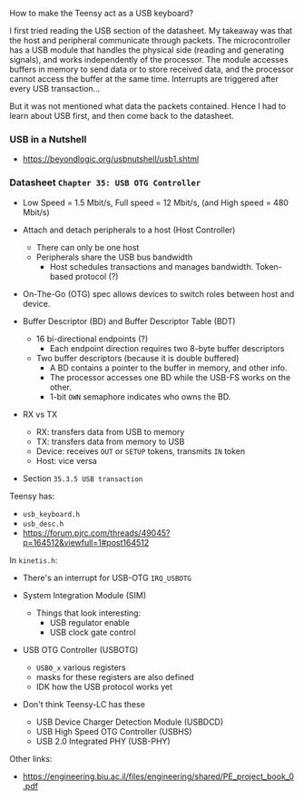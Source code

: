 How to make the Teensy act as a USB keyboard?

I first tried reading the USB section of the datasheet. My takeaway was that the host and peripheral communicate through packets. The microcontroller has a USB module that handles the physical side (reading and generating signals), and works independently of the processor. The module accesses buffers in memory to send data or to store received data, and the processor cannot access the buffer at the same time. Interrupts are triggered after every USB transaction...

But it was not mentioned what data the packets contained. Hence I had to learn about USB first, and then come back to the datasheet.


### USB in a Nutshell
* https://beyondlogic.org/usbnutshell/usb1.shtml
  
### Datasheet `Chapter 35: USB OTG Controller`

* Low Speed = 1.5 Mbit/s, Full speed = 12 Mbit/s, (and High speed = 480 Mbit/s)
* Attach and detach peripherals to a host (Host Controller)
  * There can only be one host
  * Peripherals share the USB bus bandwidth
    * Host schedules transactions and manages bandwidth. Token-based protocol (?)
* On-The-Go (OTG) spec allows devices to switch roles between host and device.

* Buffer Descriptor (BD) and Buffer Descriptor Table (BDT)
  * 16 bi-directional endpoints (?)
    * Each endpoint direction requires two 8-byte buffer descriptors
  * Two buffer descriptors (because it is double buffered)
    * A BD contains a pointer to the buffer in memory, and other info.
    * The processor accesses one BD while the USB-FS works on the other.
    * 1-bit `OWN` semaphore indicates who owns the BD.

* RX vs TX
  * RX: transfers data from USB to memory
  * TX: transfers data from memory to USB
  * Device: receives `OUT` or `SETUP` tokens, transmits `IN` token
  * Host: vice versa

* Section `35.3.5 USB transaction`

Teensy has:
* `usb_keyboard.h`
* `usb_desc.h`
* https://forum.pjrc.com/threads/49045?p=164512&viewfull=1#post164512


In `kinetis.h`:
* There's an interrupt for USB-OTG `IRQ_USBOTG`
* System Integration Module (SIM)
  * Things that look interesting:
    * USB regulator enable
    * USB clock gate control
* USB OTG Controller (USBOTG)
  * `USB0_x` various registers
  * masks for these registers are also defined
  * IDK how the USB protocol works yet

* Don't think Teensy-LC has these
  * USB Device Charger Detection Module (USBDCD)
  * USB High Speed OTG Controller (USBHS)
  * USB 2.0 Integrated PHY (USB-PHY)

Other links:
* https://engineering.biu.ac.il/files/engineering/shared/PE_project_book_0.pdf
